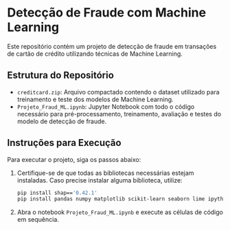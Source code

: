 # Detecção de Fraude com Machine Learning

Este repositório contém um projeto de detecção de fraude em transações de cartão de crédito utilizando técnicas de Machine Learning.

## Estrutura do Repositório

- `creditcard.zip`: Arquivo compactado contendo o dataset utilizado para treinamento e teste dos modelos de Machine Learning.
- `Projeto_Fraud_ML.ipynb`: Jupyter Notebook com todo o código necessário para pré-processamento, treinamento, avaliação e testes do modelo de detecção de fraude.

## Instruções para Execução

Para executar o projeto, siga os passos abaixo:

1. Certifique-se de que todas as bibliotecas necessárias estejam instaladas. Caso precise instalar alguma biblioteca, utilize:
    ```bash
    pip install shap=='0.42.1'
    pip install pandas numpy matplotlib scikit-learn seaborn lime ipython mlxtend imbalanced-learn tensorflow keras xgboost
    ```
2. Abra o notebook `Projeto_Fraud_ML.ipynb` e execute as células de código em sequência. 
